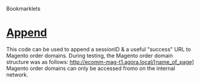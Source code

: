 Bookmarklets

# [Append](https://dejai.github.com/iris_bros/bookmarklets/appendParams.js)
This code can be used to append a sessionID & a useful "success" URL to Magento order domains.
During testing, the Magento order domain structure was as follows: http://ecomm-mag-t1.agora.local/[name_of_page]
Magento order domains can only be accessed fromo on the internal network. 
